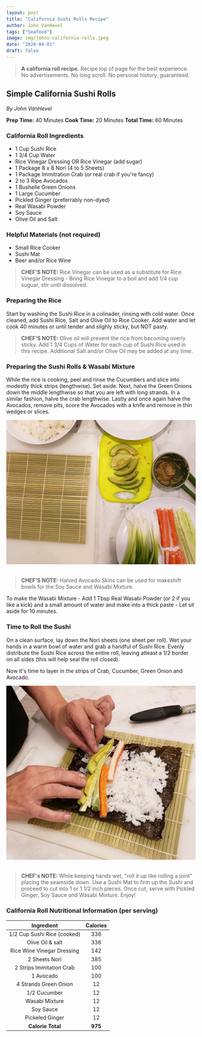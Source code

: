 ```yaml
---
layout: post
title: "California Sushi Rolls Recipe"
author: John VanHevel
tags: ["Seafood"]
image: img/johns-california-rolls.jpeg
date: "2020-04-01"
draft: false
---
```


> **A california roll recipe.** Recipe top of page for the best experience. No advertisements. No long scroll. No personal history, guaranteed.

## Simple California Sushi Rolls ##

_By John VanHevel_

**Prep Time:** 40 Minutes
**Cook Time:** 20 Minutes
**Total Time:** 60 Minutes

### California Roll Ingredients ###

- 1 Cup Sushi Rice
- 1 3/4 Cup Water
- Rice Vinegar Dressing OR Rice Vinegar (add sugar)
- 1 Package 8 x 8 Nori (4 to 5 Sheets)
- 1 Package Immitration Crab (or real crab if you're fancy)
- 2 to 3 Ripe Avocados
- 1 Bushelle Green Onions
- 1 Large Cucumber
- Pickled Ginger (preferrably non-dyed)
- Real Wasabi Powder
- Soy Sauce
- Olive Oil and Salt

### Helpful Materials (not required) ###

- Small Rice Cooker
- Sushi Mat
- Beer and/or Rice Wine

> **CHEF'S NOTE:** Rice Vinegar can be used as a substitute for Rice Vinegar Dressing - Bring Rice Vinegar to a boil and add 1/4 cup suguar, stir until dissolved.

### Preparing the Rice ###

Start by washing the Sushi Rice in a colinader, rinsing with cold water. Once cleaned, add Sushi Rice, Salt and Olive Oil to Rice Cooker. Add water and let cook 40 minutes or until tender and slighly sticky, but NOT pasty.

> **CHEF'S NOTE:** Olive oil will prevent the rice from becoming overly sticky. Add 1 3/4 Cups of Water for each cup of Sushi Rice used in this recipe. Additional Salt and/or Olive Oil may be added at any time.

### Preparing the Sushi Rolls & Wasabi Mixture ###

While the rice is cooking, peel and rinse the Cucumbers and slice into modestly thick strips (lengthwise). Set aside. Next, halve the Green Onions down the middle lengthwise so that you are left with long strands. In a similar fashion, halve the crab lengthwise. Lastly and once again halve the Avocados, remove pits, score the Avocados with a knife and remove in thin wedges or slices.

![a kitchen countertop containing all ingredients needed for sushi rolls](img/california-roll-ingredients.jpg)
<br></br>
> **CHEF'S NOTE:** Halved Avocado Skins can be used for makeshift bowls for the Soy Sauce and Wasabi Mixture.

To make the Wasabi Mixture - Add 1 Tbsp Real Wasabi Powder (or 2 if you like a kick) and a small amount of water and make into a thick paste - Let sit aside for 10 minutes.

### Time to Roll the Sushi ###

On a clean surface, lay down the Nori sheets (one sheet per roll). Wet your hands in a warm bowl of water and grab a handful of Sushi Rice. Evenly distribute the Sushi Rice across the entire roll, leaving atleast a 1/2 border on all sides (this will help seal the roll closed).

Now it's time to layer in the strips of Crab, Cucumber, Green Onion and Avocado.

![hand folling a california roll](img/hand-rolling-sushi.jpg)
<br></br>
> **CHEF's NOTE:** While keeping hands wet, "roll it up like rolling a joint" placing the seamside down. Use a Sushi Mat to firm up the Sushi and proceed to cut into 1 or 1 1/2 inch pieces. Once cut, serve with Pickled Ginger, Soy Sauce and Wasabi Mixture. Enjoy!

### California Roll Nutritional Information (per serving) ###

| Ingredient | Calories |
| :------------: | :------------: |
| 1/2 Cup Sushi Rice (cooked)     | 336     |
| Olive Oil & salt    | 336     |
| Rice Wine Vinegar Dressing     | 142     |
| 2 Sheets Nori   | 385     |
| 2 Strips Immitation Crab   | 100    |
| 1 Avocado   | 100  |
| 4 Strands Green Onion   | 12     |
| 1/2 Cucumber  | 12     |
| Wasabi Mixture  | 12     |
| Soy Sauce   | 12     |
| Pickeled Ginger   | 12     |
| **Calorie Total**  | **975**     |
<script type="application/ld+json">
{
  "@context": "http://schema.org",
  "@type": "Recipe",
  "author": "John VanHevel",
  "cookTime": "PT30M",
  "datePublished": "2019-11-30",
  "description": "This classic fish and chips recipe from my dad.",
  "image": "/static/85dad5f1d58ebd63eb03269a0a69e739/95566/fish-and-chip-recipe.jpg",
  "recipeIngredient": [
    "3 or 4 large rustic potatoes",
    "1 & 1/2 cod filet",
    "1 qt vegetable oil",
    "2 tbsp malt vinegar",
    "Drake's Cripsy Frymix",
    "salt",
    "pepper"
  ],
  "name": "John's World Famous Fish & Chips",
  "nutrition": {
    "@type": "NutritionInformation",
    "calories": "1,183 calories"
  },
  "prepTime": "PT10M",
  "recipeInstructions": "Start by frying the chips. Wash the potatoes, chop into quarters and slice the potatoes length wise to the desired thickness. Add the potato wedges to the oil, and let them fry for 5 to 10 minutes or until golden brown. Once the chips are golden brown, carefully remove from oil, and let rest on a paper towel. While the potatoes are cooking, wash the cod filets and cut them into 4 inch sections. Next, place the sections into a bowl containing the batter mixture. Remove the chips and add the batter coated cod filets into the oil. Let cook for 5 to 10 minutes or until golden brown. Serve hot with chips, malt vinegar or tartar sauce.",
  "recipeYield": "2 servings of fish and chips"
}
</script>